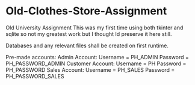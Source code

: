 # Old-Clothes-Store-Assignment
Old University Assignment
This was my first time using both tkinter and sqlite so not my greatest work but I thought Id preserve it here still.

Databases and any relevant files shall be created on first runtime.

Pre-made accounts:
Admin Account:
    Username = PH_ADMIN
    Password = PH_PASSWORD_ADMIN
Customer Account:
    Username = PH
    Password = PH_PASSWORD
Sales Account:
    Username = PH_SALES
    Password = PH_PASSWORD_SALES
